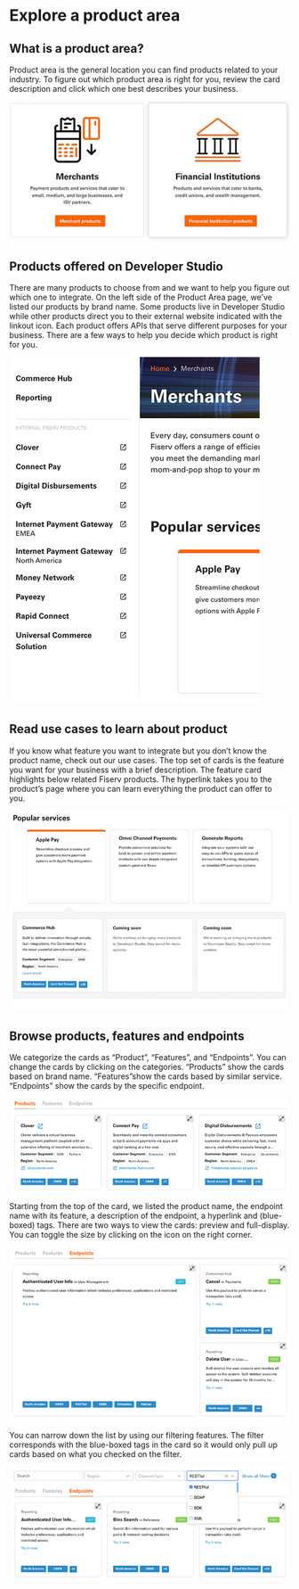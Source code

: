 # Explore a product area
## What is a product area?
Product area is the general location you can find products related to your industry.  To figure out which product area is right for you, review the card description and click which one best describes your business. 

![product_area_1]

## Products offered on Developer Studio 
There are many products to choose from and we want to help you figure out which one to integrate. On the left side of the Product Area page, we’ve listed our products by brand name. Some products live in Developer Studio while other products direct you to their external website indicated with the linkout icon. Each product offers APIs that serve different purposes for your business. There are a few ways to help you decide which product is right for you. 

![product_area_2]

## Read use cases to learn about product
If you know what feature you want to integrate but you don’t know the product name, check out our use cases. The top set of cards is the feature you want for your business with a brief description. The feature card highlights below related Fiserv products. The hyperlink takes you to the product’s page where you can learn everything the product can offer to you.

![product_area_3]

## Browse products, features and endpoints 
We categorize the cards as “Product”, “Features”, and “Endpoints”.  You can change the cards by clicking on the categories. “Products” show the cards based on brand name. “Features”show the cards based by similar service. “Endpoints” show the cards by the specific endpoint. 

![product_area_4]

Starting from the top of the card, we listed the product name, the endpoint name with its feature, a description of the endpoint, a hyperlink and (blue-boxed) tags. There are two ways to view the cards: preview and full-display. You can toggle the size by clicking on the icon on the right corner. 

![product_area_5]

You can narrow down the list by using our filtering features. The filter corresponds with the blue-boxed tags in the card so it would only pull up cards based on what you checked on the filter.

![product_area_6]

[//]: # (These are reference links used in markdown file)

[product_area_1]: <../assets/images/product_area_1.jpg>

[product_area_2]: <../assets/images/product_area_2.png>

[product_area_3]: <../assets/images/product_area_3.png>

[product_area_4]: <../assets/images/product_area_4.png>

[product_area_5]: <../assets/images/product_area_5.png>

[product_area_6]: <../assets/images/product_area_6.png>
